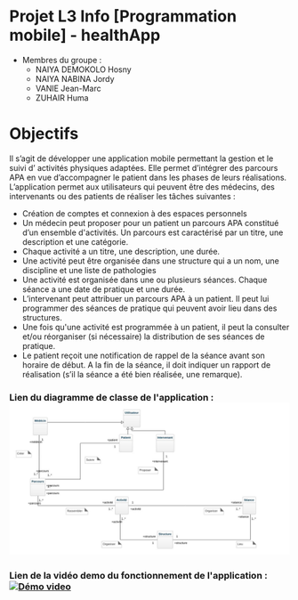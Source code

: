 # Projet L3 Info [Programmation mobile] - healthApp

* Membres du groupe :
  * NAIYA DEMOKOLO Hosny
  * NAIYA NABINA Jordy
  * VANIE Jean-Marc
  * ZUHAIR Huma
  
# Objectifs

Il s’agit de développer une application mobile permettant la gestion et le suivi d’ activités physiques adaptées. Elle permet d’intégrer des parcours APA en vue d’accompagner le patient dans les phases de leurs réalisations. L’application permet aux utilisateurs qui peuvent être des médecins, des intervenants ou des patients de réaliser les tâches suivantes :
  * Création de comptes et connexion à des espaces personnels
  * Un médecin peut proposer pour un patient un parcours APA constitué d’un ensemble d'activités. Un parcours est caractérisé par un titre, une description et une catégorie.
  * Chaque activité a un titre, une description, une durée. 
  * Une activité peut être organisée dans une structure qui a un nom, une discipline et une liste de pathologies 
  * Une activité est organisée dans une ou plusieurs séances. Chaque séance a une date de pratique et une durée.
  * L’intervenant peut attribuer un parcours APA à un patient. Il peut lui programmer des séances de pratique qui peuvent avoir lieu dans des structures. 
  * Une fois qu'une activité est programmée à un patient, il peut la consulter et/ou réorganiser (si nécessaire) la distribution de ses séances de pratique. 
  * Le patient reçoit une notification de rappel de la séance avant son horaire de début. A la fin de la séance, il doit indiquer un rapport de réalisation (s’il la séance a été bien réalisée, une remarque).

### Lien du diagramme de classe de l'application : ![Diagramme](Diagramme_de_classe_-_healthApp.jpeg)

### Lien de la vidéo demo du fonctionnement de l'application : [![Démo video](http://image.noelshack.com/fichiers/2021/22/3/1622647300-screenshot-20210602-170518-healthapa2.jpg)](https://www.youtube.com/watch?v=F4SF03Yd8BE)
